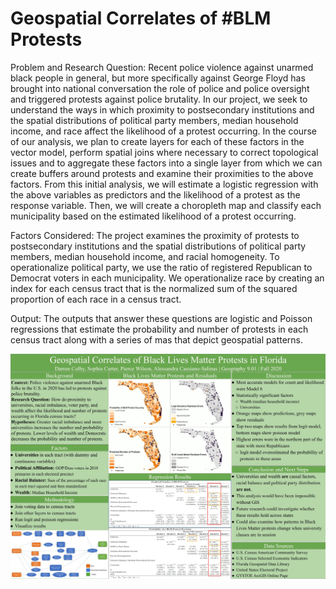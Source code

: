 # Geospatial Correlates of #BLM Protests

Problem and Research Question: Recent police violence against unarmed black people in general, but more specifically against George Floyd has brought into national conversation the role of police and police oversight and triggered protests against police brutality. In our project, we seek to understand the ways in which proximity to postsecondary institutions and the spatial distributions of political party members, median household income, and race affect the likelihood of a protest occurring. In the course of our analysis, we plan to create layers for each of these factors in the vector model, perform spatial joins where necessary to correct topological issues and to aggregate these factors into a single layer from which we can create buffers around protests and examine their proximities to the above factors. From this initial analysis, we will estimate a logistic regression with the above variables as predictors and the likelihood of a protest as the response variable. Then, we will create a choropleth map and classify each municipality based on the estimated likelihood of a protest occurring.


Factors Considered: The project examines the proximity of protests to postsecondary institutions and the spatial distributions of political party members, median household income, and racial homogeneity. To operationalize political party, we use the ratio of registered Republican to Democrat voters in each municipality. We operationalize race by creating an index for each census tract that is the normalized sum of the squared proportion of each race in a census tract.


Output: The outputs that answer these questions are logistic and Poisson regressions that estimate the probability and number of protests in each census tract along with a series of mas that depict geospatial patterns.

![Poster](images/Poster.jpg)
